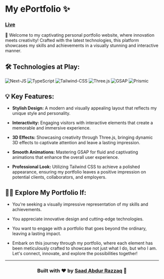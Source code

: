 # My ePortfolio ✨

<link href="globals.css" rel="stylesheet"></link>


<div align=''>

### [Live](https://saad-abdur-razzaq.vercel.app/)

</div>

<!-- ![image](https://github.com/SaadARazzaq/saad-abdur-razzaq/assets/123338307/f7830416-a443-4674-bc33-bc69de9ebd14) -->

🚀 Welcome to my captivating personal portfolio website, where innovation meets creativity! Crafted with the latest technologies, this platform showcases my skills and achievements in a visually stunning and interactive manner.

## 🛠️ Technologies at Play:

![Next-JS](https://img.shields.io/badge/Next.Js-black?style=for-the-badge&logo=nextdotjs&logoColor=61DAFB) 
![TypeScript](https://img.shields.io/badge/TypeScript-323330?style=for-the-badge&logo=typescript&logoColor=blue)
![Tailwind-CSS](https://img.shields.io/badge/Tailwind-gray?style=for-the-badge&logo=tailwindcss&logoColor=61DAFB)
![Three.js](https://img.shields.io/badge/three.js-orange?style=for-the-badge&logo=threedotjs&logoColor=white)
![GSAP](https://img.shields.io/badge/GSAP-32333?style=for-the-badge&logo=&logoColor=black)
![Prismic](https://img.shields.io/badge/prismic-magenta?style=for-the-badge&logo=prismic&logoColor=white)

## 💡 Key Features:

- **Stylish Design:** A modern and visually appealing layout that reflects my unique style and personality.

- **Interactivity:** Engaging visitors with interactive elements that create a memorable and immersive experience.

- **3D Effects:** Showcasing creativity through Three.js, bringing dynamic 3D effects to captivate attention and leave a lasting impression.

- **Smooth Animations:** Mastering GSAP for fluid and captivating animations that enhance the overall user experience.

- **Professional Look:** Utilizing Tailwind CSS to achieve a polished appearance, ensuring my portfolio leaves a positive impression on potential clients, collaborators, and employers.

## 👨‍💻 Explore My Portfolio If:

- You're seeking a visually impressive representation of my skills and achievements.

- You appreciate innovative design and cutting-edge technologies.

- You want to engage with a portfolio that goes beyond the ordinary, leaving a lasting impact.

- Embark on this journey through my portfolio, where each element has been meticulously crafted to showcase not just what I do, but who I am. Let's connect, innovate, and explore the possibilities together!

<hr>

### <p align="center">Built with ❤️ by [Saad Abdur Razzaq](https://www.saad-abdur-razzaq.vercel.app) 🚀</p>
<!--- npx @slicemachine/init @latest --repository saad-abdur-raazaq --->
